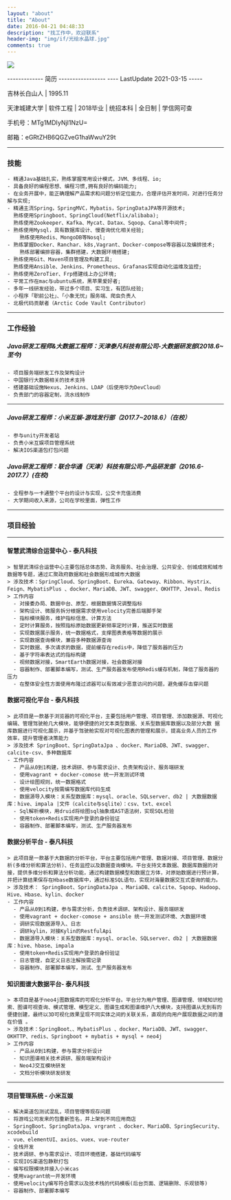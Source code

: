 ```yaml
---
layout: "about"
title: "About"
date: 2016-04-21 04:48:33
description: "找工作中，欢迎联系"
header-img: "img/if/光绘水晶球.jpg"
comments: true
---
```


![](http://xdmdpz.com/img/header_img/bg_1.jpg)

------------- 简历 -----------------
---- LastUpdate 2021-03-15 -----

吉林长白山人 |  1995.11

天津城建大学 | 软件工程 | 2018毕业 | 统招本科 | 全日制 | 学信网可查

手机号：MTg1MDIyNjI1NzU=

邮箱：eGRtZHB6QGZveG1haWwuY29t

---

### 技能

```shell
- 精通Java基础扎实，熟练掌握常用设计模式，JVM、多线程、io;
- 具备良好的编程思想、编程习惯,拥有良好的编码能力;
- 在业务开展中，能正确理解产品需求和问题分析定位能力，合理评估开发时间，对进行任务分解与实现;
- 精通主流Spring，SpringMVC，Mybatis，SpringDataJPA等开源技术;
  熟练使用Springboot、SpringCloud(Netflix/alibaba);
  熟练使用Zookeeper、Kafka、Mycat、Datax、Sqoop、Canal等中间件;
- 熟练使用Mysql，具有数据库设计、慢查询优化相关经验;
	熟练使用Redis、MongoDB等Nosql;
- 熟练掌握Docker、Ranchar、k8s,Vagrant、Docker-compose等容器以及编排技术;
	熟练部署编排容器，集群搭建，大数据环境搭建;
- 熟练使用Git、Maven项目管理及构建工具;
  熟练使用Ansible、Jenkins、Prometheus、Grafanas实现自动化运维及监控;
- 熟练使用ZeroTier、Frp搭建线上办公环境;
- 平常工作在mac与ubuntu系统，黑苹果爱好者;
- 多年一线研发经验，带过多个项目、实习生，有团队经验; 
- 小程序「职前公社」、「小象无忧」服务端、爬虫负责人
- 北极代码贡献者（Arctic Code Vault Contributor）
```

---

### 工作经验

##### Java研发工程师&大数据工程师：天津泰凡科技有限公司-大数据研发部(2018.6~至今)

```
- 项目服务端研发工作及架构设计
- 中国银行大数据相关的技术支持
- 搭建基础设施Nexus、Jenkins、LDAP（后使用华为DevCloud）
- 负责部门的容器定制，流水线制作
```
---

##### Java研发工程师：小米互娱-游戏发行部（2017.7~2018.6）（在校）

```
- 参与unity开发者站
- 负责小米互娱项目管理系统
- 解决IOS渠道包打包问题
```

##### Java研发工程师：联合华通（天津）科技有限公司-产品研发部（2016.6-2017.7）(在校)

```
- 全程参与一卡通整个平台的设计与实现，公交卡充值消费
- 大学期间收入来源，公司在学校里面，弹性工作
```

---

### 项目经验

---

#### 智慧武清综合运营中心 - 泰凡科技

```
> 智慧武清综合运营中心主要包括总体态势、政务服务、社会治理、公共安全、创城成效和城市数据等专题，通过汇聚政府数据和社会数据形成城市大数据
> 涉及技术：SpringCloud、SpringBoot、Eureka、Gateway、Ribbon、Hystrix、Feign、MybatisPlus 、docker、MariaDB、JWT、swagger、OKHTTP、Jeval、Redis
> 工作内容
  - 对接委办局、数据中台、原型，根据数据情况调整指标
  - 架构设计、微服务拆分根据需求使用velocity完善后端脚手架
  - 指标模块服务，维护指标信息、计算方法
  - 定时计算服务，按照指标原始数据更新频率定时计算，推送实时数据
  - 实现数据展示服务，统一数据格式，支撑图表表格等数据的展示
  - 实现数据查询模块，兼容多种数据源查询
  - 实时数据、多次请求的数据，提前缓存在redis中，降低了服务器的压力
  - 基于字符串表达式的指标构建
  - 视频数据对接，SmartEarth数据对接，社会数据对接
  - 容器制作、部署脚本编写，测试、生产服务器发布使用Redis缓存机制，降低了服务器的压力
  - 在整体安全性方面使用布隆过滤器可以有效减少恶意访问的问题，避免缓存击穿问题
```
#### 数据可视化平台 - 泰凡科技

```
> 此项目是一款基于浏览器的可视化平台，主要包括用户管理、项目管理、添加数据源、可视化编辑、管理驾驶舱几大模块，能够便捷的对文本类型数据、关系型数据库数据以及部分大数 据库数据进行可视化展示，并基于驾驶舱实现对可视化图表的管理和展示，提高业务人员的工作 效率，提升管理者决策能力
> 涉及技术 SpringBoot、SpringDataJpa 、docker、MariaDB、JWT、swagger、calcite-csv、多种数据库
- 工作内容
  - 产品从0到1构建，技术调研、参与需求设计、负责架构设计、服务端研发
  - 使用vagrant + docker-comose 统一开发测试环境
  - 设计绘图规则，统一数据格式
  - 使用velocity按需编写数据库代码生成
  - 数据源导入模块：关系型数据库：mysql、oracle、SQLserver、db2 | 大数据数据库：hive、impala |文件（calcite与sqlite）：csv、txt、excel
  - Sql解析模块，用druid将绘图sql抽象成AST语法树，实现SQL检验
  - 使用token+Redis实现用户登录的身份验证
  - 容器制作、部署脚本编写，测试、生产服务器发布
```



#### 数据分析平台 - 泰凡科技

```
> 此项目是一款基于大数据的分析平台，平台主要包括用户管理、数据对接、项目管理、数据分析(多维分析和算法分析)、任务监控以及数据查询模块。平台支持文本数据、数据库数据的对接，提供多维分析和算法分析功能，通过构建数据模型和数据立方体，对原始数据进行预计算，并把计算结果保存在Hbase数据库中，通过标准SQL语句，实现对海量数据交互式查询的能力。
> 涉及技术： SpringBoot、SpringDataJpa 、MariaDB、calcite、Sqoop、Hadoop、Hive、Hbase、kylin、docker
- 工作内容
  - 产品从0到1构建，参与需求分析，负责技术调研、架构设计、服务端研发
  - 使用vagrant + docker-comose + ansible 统一开发测试环境、大数据环境
  - 调研实现数据源导入、日志
  - 调研kylin，对接Kylin的RestfulApi
  - 数据源导入模块：关系型数据库：mysql、oracle、SQLserver、db2 | 大数据数据库：hive、hbase、impala
  - 使用token+Redis实现用户登录的身份验证
  - 日志管理，自定义日志注解按需记录
  - 容器制作、部署脚本编写，测试、生产服务器发布
```


#### 知识图谱大数据平台- 泰凡科技

```
> 本项目是基于neo4j图数据库的可视化分析平台。平台分为用户管理、图谱管理、领域知识检索、图谱可视查询、模式管理、模型定义、图谱生成和图谱维护八大模块，支持图谱从无到有的便捷创建，最终以3D可视化效果呈现不同实体之间的关联关系，直观的向用户展现数据之间的潜在价值 。
> 涉及技术：SpringBoot、、MybatisPlus 、docker、MariaDB、JWT、swagger、OKHTTP、redis、Springboot + mybatis + mysql + neo4j
> 工作内容
  - 产品从0到1构建，参与需求分析设计
  - 知识图谱相关技术调研、服务端架构设计
  - Neo4J交互模块研发
  - 文档分析模块研发研发
```

---
#### 项目管理系统 - 小米互娱

```
- 解决渠道包测试混乱，项目管理等现存问题
- 将游戏公司发来的包重新签名，并上架到不同应用商店
- SpringBoot、SpringDataJpa、vrgrant 、docker、MariaDB、SpringSecurity、xcodebuild
- vue、elementUI、axios、vuex、vue-router
- 全栈开发
- 技术调研、参与需求设计、项目环境搭建，基础代码编写
- 实现IOS渠道包静默打包
- 编写权限模块并接入小米cas
- 使用vagrant统一开发环境
- 使用velocity编写符合需求以及技术栈的代码模板(后台页面、逻辑删除、乐观锁等)
- 容器制作、部署脚本编写
```


